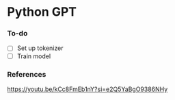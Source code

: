 # Python GPT
### To-do
- [ ] Set up tokenizer
- [ ] Train model
### References
<https://youtu.be/kCc8FmEb1nY?si=e2Q5YaBgO9386NHy>
